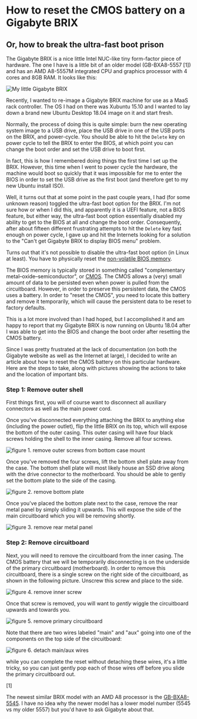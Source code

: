 # How to reset the CMOS battery on a Gigabyte BRIX
## Or, how to break the ultra-fast boot prison

The Gigabyte BRIX is a nice little Intel NUC-like tiny form-factor piece of
hardware. The one I have is a little bit of an older model (GB-BXA8-5557 [1]) and
has an AMD A8-5557M integrated CPU and graphics processor with 4 cores and 8GB
RAM. It looks like this:

![My little Gigabyte BRIX](images/gigabyte-brix.jpg)

Recently, I wanted to re-image a Gigabyte BRIX machine for use as a MaaS rack
controller. The OS I had on there was Xubuntu 15.10 and I wanted to lay down a
brand new Ubuntu Desktop 18.04 image on it and start fresh.

Normally, the process of doing this is quite simple: burn the new operating
system image to a USB drive, place the USB drive in one of the USB ports on the
BRIX, and power-cycle. You should be able to hit the `Delete` key on power
cycle to tell the BRIX to enter the BIOS, at which point you can change the
boot order and set the USB drive to boot first.

In fact, this is how I remembered doing things the first time I set up the
BRIX. However, this time when I went to power cycle the hardware, the machine
would boot so quickly that it was impossible for me to enter the BIOS in order
to set the USB drive as the first boot (and therefore get to my new Ubuntu
install ISO).

Well, it turns out that at some point in the past couple years, I had (for some
unknown reason) toggled the ultra-fast boot option for the BRIX. I'm not sure
how or when I did this, and apparently it is a UEFI feature, not a BIOS
feature, but either way, the ultra-fast boot option essentially disabled my
ability to get to the BIOS at all and change the boot order. Consequently,
after about fifteen different frustrating attempts to hit the `Delete` key fast
enough on power cycle, I gave up and hit the Internets looking for a solution
to the "Can't get Gigabyte BRIX to display BIOS menu" problem.

Turns out that it's not possible to disable the ultra-fast boot option (in
Linux at least). You have to physically reset the [non-volatile BIOS
memory](https://en.wikipedia.org/wiki/Nonvolatile_BIOS_memory).

The BIOS memory is typically stored in something called "complementary
metal–oxide–semiconductor", or [CMOS](https://en.wikipedia.org/wiki/CMOS). The
CMOS allows a (very) small amount of data to be persisted even when power is
pulled from the circuitboard. However, in order to preserve this persistent
data, the CMOS uses a battery. In order to "reset the CMOS", you need to locate
this battery and remove it temporarily, which will cause the persistent data to
be reset to factory defaults.

This is a lot more involved than I had hoped, but I accomplished it and am
happy to report that my Gigabyte BRIX is now running on Ubuntu 18.04 after I
was able to get into the BIOS and change the boot order after resetting the
CMOS battery.

Since I was pretty frustrated at the lack of documentation (on both the
Gigabyte website as well as the Internet at large), I decided to write an
article about how to reset the CMOS battery on this particular hardware. Here
are the steps to take, along with pictures showing the actions to take and the
location of important bits.

### Step 1: Remove outer shell

First things first, you will of course want to disconnect all auxiliary
connectors as well as the main power cord.

Once you've disconnected everything attaching the BRIX to anything else
(including the power outlet), flip the little BRIX on its top, which will
expose the bottom of the outer casing. This outer casing will have four black
screws holding the shell to the inner casing. Remove all four screws.

![figure 1. remove outer screws from bottom case mount](images/gigabyte-brix-remove-outer-screws.jpg)

Once you've removed the four screws, lift the bottom shell plate away from the
case. The bottom shell plate will most likely house an SSD drive along with the
drive connector to the motherboard. You should be able to gently set the bottom
plate to the side of the casing.

![figure 2. remove bottom plate](images/gigbyte-brix-lift-first-shell.jpg)

Once you've placed the bottom plate next to the case, remove the rear metal
panel by simply sliding it upwards. This will expose the side of the main
circuitboard which you will be removing shortly.

![figure 3. remove rear metal panel](images/gigabyte-brix-slide-rear-plate.jpg)

### Step 2: Remove circuitboard

Next, you will need to remove the circuitboard from the inner casing. The CMOS
battery that we will be temporarily disconnecting is on the underside of the
primary circuitboard (motherboard). In order to remove this circuitboard, there
is a single screw on the right side of the circuitboard, as shown in the
following picture. Unscrew this screw and place to the side.

![figure 4. remove inner screw](images/gigabyte-brix-remove-inner-screw.jpg)

Once that screw is removed, you will want to *gently* wiggle the circuitboard
upwards and towards you.

![figure 5. remove primary circuitboard](images/gigabyte-brix-remove-top-circuitboard.jpg)

Note that there are two wires labeled "main" and "aux" going into one of the
components on the top side of the circuitboard:

![figure 6. detach main/aux wires](images/gigabyte-brix-detach-main-aux.jpg)

while you can complete the reset without detaching these wires, it's a little
tricky, so you can just gently pop each of those wires off before you slide the
primary circuitboard out.

[1]

The newest similar BRIX model with an AMD A8 processor is the [GB-BXA8-5545](https://www.gigabyte.com/us/Mini-PcBarebone/GB-BXA8-5545-rev-10).
I have no idea why the newer model has a lower model number (5545 vs my older
5557) but you'd have to ask Gigabyte about that.
